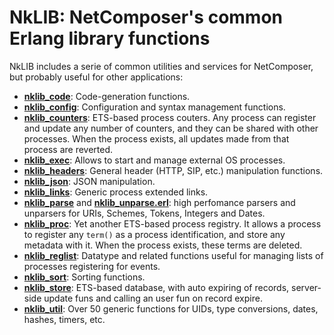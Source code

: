 # NkLIB: NetComposer's common Erlang library functions

NkLIB includes a serie of common utilities and services for NetComposer, but probably useful for other applications:

* [**nklib_code**](src/nklib_code.erl): Code-generation functions.
* [**nklib_config**](src/nklib_config.erl): Configuration and syntax management functions.
* [**nklib_counters**](src/nklib_counters.erl): ETS-based process couters. Any process can register and update any number of counters, and they can be shared with other processes. When the process exists, all updates made from that process are reverted.
* [**nklib_exec**](src/nklib_exec.erl): Allows to start and manage external OS processes.
* [**nklib_headers**](src/nklib_headers.erl): General header (HTTP, SIP, etc.) manipulation functions.
* [**nklib_json**](src/nklib_json.erl): JSON manipulation.
* [**nklib_links**](src/nklib_links.erl): Generic process extended links.
* [**nklib_parse**](src/nklib_parse.erl) and [**nklib_unparse.erl**](src/nklib_unparse.erl): high perfomance parsers and unparsers for URIs, Schemes, Tokens, Integers and Dates.
* [**nklib_proc**](src/nklib_proc.erl): Yet another ETS-based process registry. It allows a process to register any `term()` as a process identification, and store any metadata with it. When the process exists, these terms are deleted. 
* [**nklib_reglist**](src/nklib_reglist.erl): Datatype and related functions useful for managing lists of processes registering for events.
* [**nklib_sort**](src/nklib_sort.erl): Sorting functions.
* [**nklib_store**](src/nklib_store.erl): ETS-based database, with auto expiring of records, server-side update funs and calling an user fun on record expire.
* [**nklib_util**](src/nklib_util.erl): Over 50 generic functions for UIDs, type conversions, dates, hashes, timers, etc.
